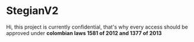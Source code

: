 # StegianV2
 
Hi, this project is currently confidential, that's why every access should be approved under **colombian laws 1581 of 2012 and 1377 of 2013**
